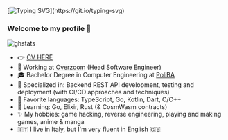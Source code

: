 [![Typing SVG](https://readme-typing-svg.herokuapp.com?size=20&duration=6000&width=400&height=30&lines=Hi!+My+name+is+Giovanni.;I'm+a+Software+Engineer.)](https://git.io/typing-svg)

### Welcome to my profile 👋

![ghstats](https://github-readme-stats.vercel.app/api?username=giovanni-orciuolo&count_private=true&show_icons=true&theme=discord_old_blurple)

- 👉 [CV HERE](https://cdn.or2.life/p/resume.pdf)
- 🏢 Working at [Overzoom](https://overzoom.it) (Head Software Engineer)
- :mortar_board: Bachelor Degree in Computer Engineering at [PoliBA](http://www.poliba.it/)
- 🎯 Specialized in: Backend REST API development, testing and deployment (with CI/CD approaches and techniques)
- 🚀 Favorite languages: TypeScript, Go, Kotlin, Dart, C/C++
- 🌱 Learning: Go, Elixir, Rust (& CosmWasm contracts)
- ✨ My hobbies: game hacking, reverse engineering, playing and making games, anime & manga
- :it: I live in Italy, but I'm very fluent in English 🇬🇧

